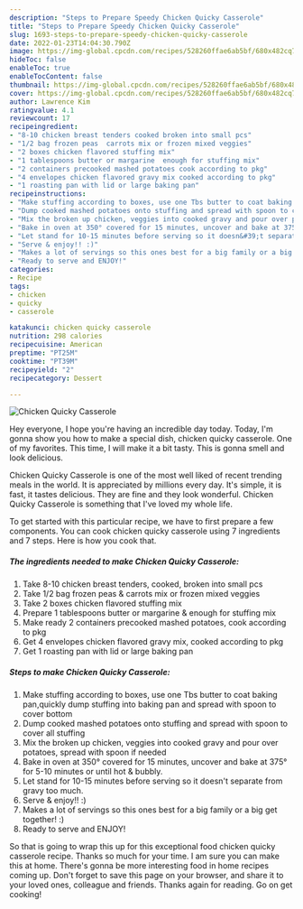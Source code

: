 ```yaml
---
description: "Steps to Prepare Speedy Chicken Quicky Casserole"
title: "Steps to Prepare Speedy Chicken Quicky Casserole"
slug: 1693-steps-to-prepare-speedy-chicken-quicky-casserole
date: 2022-01-23T14:04:30.790Z
image: https://img-global.cpcdn.com/recipes/528260ffae6ab5bf/680x482cq70/chicken-quicky-casserole-recipe-main-photo.jpg
hideToc: false
enableToc: true
enableTocContent: false
thumbnail: https://img-global.cpcdn.com/recipes/528260ffae6ab5bf/680x482cq70/chicken-quicky-casserole-recipe-main-photo.jpg
cover: https://img-global.cpcdn.com/recipes/528260ffae6ab5bf/680x482cq70/chicken-quicky-casserole-recipe-main-photo.jpg
author: Lawrence Kim
ratingvalue: 4.1
reviewcount: 17
recipeingredient:
- "8-10 chicken breast tenders cooked broken into small pcs"
- "1/2 bag frozen peas  carrots mix or frozen mixed veggies"
- "2 boxes chicken flavored stuffing mix"
- "1 tablespoons butter or margarine  enough for stuffing mix"
- "2 containers precooked mashed potatoes cook according to pkg"
- "4 envelopes chicken flavored gravy mix cooked according to pkg"
- "1 roasting pan with lid or large baking pan"
recipeinstructions:
- "Make stuffing according to boxes, use one Tbs butter to coat baking pan,quickly dump stuffing into baking pan and spread with spoon to cover bottom"
- "Dump cooked mashed potatoes onto stuffing and spread with spoon to cover all stuffing"
- "Mix the broken up chicken, veggies into cooked gravy and pour over potatoes, spread with spoon if needed"
- "Bake in oven at 350° covered for 15 minutes, uncover and bake at 375° for 5-10 minutes or until hot & bubbly."
- "Let stand for 10-15 minutes before serving so it doesn&#39;t separate from gravy too much."
- "Serve & enjoy!! :)"
- "Makes a lot of servings so this ones best for a big family or a big get together! :)"
- "Ready to serve and ENJOY!"
categories:
- Recipe
tags:
- chicken
- quicky
- casserole

katakunci: chicken quicky casserole 
nutrition: 298 calories
recipecuisine: American
preptime: "PT25M"
cooktime: "PT39M"
recipeyield: "2"
recipecategory: Dessert

---
```



![Chicken Quicky Casserole](https://img-global.cpcdn.com/recipes/528260ffae6ab5bf/680x482cq70/chicken-quicky-casserole-recipe-main-photo.jpg)

Hey everyone, I hope you're having an incredible day today. Today, I'm gonna show you how to make a special dish, chicken quicky casserole. One of my favorites. This time, I will make it a bit tasty. This is gonna smell and look delicious.



Chicken Quicky Casserole is one of the most well liked of recent trending meals in the world. It is appreciated by millions every day. It's simple, it is fast, it tastes delicious. They are fine and they look wonderful. Chicken Quicky Casserole is something that I've loved my whole life.


To get started with this particular recipe, we have to first prepare a few components. You can cook chicken quicky casserole using 7 ingredients and 7 steps. Here is how you cook that.

<!--inarticleads1-->

##### The ingredients needed to make Chicken Quicky Casserole:

1. Take 8-10 chicken breast tenders, cooked, broken into small pcs
1. Take 1/2 bag frozen peas & carrots mix or frozen mixed veggies
1. Take 2 boxes chicken flavored stuffing mix
1. Prepare 1 tablespoons butter or margarine & enough for stuffing mix
1. Make ready 2 containers precooked mashed potatoes, cook according to pkg
1. Get 4 envelopes chicken flavored gravy mix, cooked according to pkg
1. Get 1 roasting pan with lid or large baking pan




<!--inarticleads2-->

##### Steps to make Chicken Quicky Casserole:

1. Make stuffing according to boxes, use one Tbs butter to coat baking pan,quickly dump stuffing into baking pan and spread with spoon to cover bottom
1. Dump cooked mashed potatoes onto stuffing and spread with spoon to cover all stuffing
1. Mix the broken up chicken, veggies into cooked gravy and pour over potatoes, spread with spoon if needed
1. Bake in oven at 350° covered for 15 minutes, uncover and bake at 375° for 5-10 minutes or until hot & bubbly.
1. Let stand for 10-15 minutes before serving so it doesn&#39;t separate from gravy too much.
1. Serve & enjoy!! :)
1. Makes a lot of servings so this ones best for a big family or a big get together! :)
1. Ready to serve and ENJOY!



So that is going to wrap this up for this exceptional food chicken quicky casserole recipe. Thanks so much for your time. I am sure you can make this at home. There's gonna be more interesting food in home recipes coming up. Don't forget to save this page on your browser, and share it to your loved ones, colleague and friends. Thanks again for reading. Go on get cooking!
